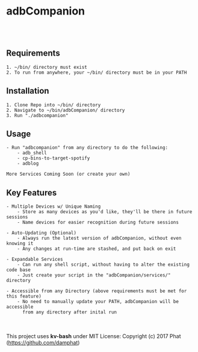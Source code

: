 # adbCompanion
<br><br>

## Requirements
	1. ~/bin/ directory must exist
	2. To run from anywhere, your ~/bin/ directory must be in your PATH

## Installation
	1. Clone Repo into ~/bin/ directory
	2. Navigate to ~/bin/adbCompanion/ directory
	3. Run "./adbcompanion"
	
## Usage
	- Run "adbcompanion" from any directory to do the following:
	    - adb_shell
	    - cp-bins-to-target-spotify
	    - adblog
	    
	More Services Coming Soon (or create your own)
	    
## Key Features
	- Multiple Devices w/ Unique Naming
	    - Store as many devices as you'd like, they'll be there in future sessions
	    - Name devices for easier recognition during future sessions
	    
	- Auto-Updating (Optional)
	    - Always run the latest version of adbCompanion, without even knowing it
	    - Any changes at run-time are stashed, and put back on exit
	    
	- Expandable Services
	    - Can run any shell script, without having to alter the existing code base
	    - Just create your script in the "adbCompanion/services/" directory
	    
	- Accessible from any Directory (above requirements must be met for this feature)
	    - No need to manually update your PATH, adbCompanion will be accessible 
	      from any directory after inital run  

<br><br>
This project uses **kv-bash** under MIT License: Copyright (c) 2017 Phat (https://github.com/damphat)
